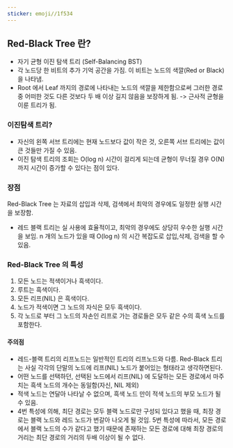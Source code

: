```yaml
---
sticker: emoji//1f534
---
```

## Red-Black Tree 란?
* 자기 균형 이진 탐색 트리 (Self-Balancing BST)
* 각 노드당 한 비트의 추가 기억 공간을 가짐. 이 비트는 노드의 색깔(Red or Black) 을 나타냄.
* Root 에서 Leaf 까지의 경로에 나타내는 노드의 색깔을 제한함으로써 그러한 경로 중 어떠한 것도 다른 것보다 두 배 이상 길지 않음을 보장하게 됨. -> 근사적 균형을 이룬 트리가 됨.

### 이진탐색 트리?
* 자신의 왼쪽 서브 트리에는 현재 노드보다 값이 작은 것, 오른쪽 서브 트리에는 값이 큰 것들만 가질 수 있음.
* 이진 탐색 트리의 조회는 O(log n) 시간이 걸리게 되는데 균형이 무너질 경우 O(N) 까지 시간이 증가할 수 있다는 점이 있다.

### 장점
Red-Black Tree 는 자료의 삽입과 삭제, 검색에서 최악의 경우에도 일정한 실행 시간을 보장함.
* 레드 블랙 트리는 실 사용에 효율적이고, 최악의 경우에도 상당히 우수한 실행 시간을 보임. n 개의 노드가 있을 때 O(log n) 의 시간 복잡도로 삽입,삭제, 검색을 할 수 있음.

### Red-Black Tree 의 특성
1. 모든 노드는 적색이거나 흑색이다.
2. 루트는 흑색이다.
3. 모든 리프(NIL) 은 흑색이다.
4. 노드가 적색이면 그 노드의 자식은 모두 흑색이다.
5. 각 노드로 부터 그 노드의 자손인 리프로 가는 경로들은 모두 같은 수의 흑색 노드를 포함한다.

#### 주의점
* 레드-블랙 트리의 리프노드는 일반적인 트리의 리프노드와 다름.
	Red-Black 트리는 사실 각각의 단말의 노드에 리프(NIL) 노드가 붙어있는 형태라고 생각하면된다.
* 어떤 노드를 선택하던, 선택된 노드에서 리프(NIL) 에 도달하는 모든 경로에서 마주치는 흑색 노드의 개수는 동일함(자신, NIL 제외)
* 적색 노드는 연달아 나타날 수 없으며, 흑색 노드 만이 적색 노드의 부모 노드가 될 수 있음.
* 4번 특성에 의해, 최단 경로는 모두 블랙 노드로만 구성되 있다고 했을 때, 최장 경로는 블랙 노드와 레드 노드가 번갈아 나오게 될 것임. 5번 특성에 따라서, 모든 경로에서 블랙 노드의 수가 같다고 했기 때문에 존재하는 모든 경로에 대해 최장 경로의 거리는 최단 경로의 거리의 두배 이상이 될 수 없다.
